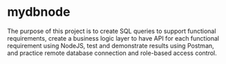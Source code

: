 # mydbnode
The purpose of this project is to create SQL queries to support functional requirements, create a business logic layer to have API for each functional requirement using NodeJS, test and demonstrate results using Postman, and practice remote database connection and role-based access control.  
